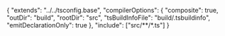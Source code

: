 {
  "extends": "../../tsconfig.base",
  "compilerOptions": {
    "composite": true,
    "outDir": "build",
    "rootDir": "src",
    "tsBuildInfoFile": "build/.tsbuildinfo",
    "emitDeclarationOnly": true
  },
  "include": ["src/**/*.ts"]
}
